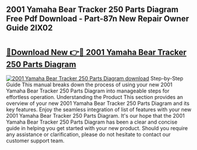 ## 2001 Yamaha Bear Tracker 250 Parts Diagram Free Pdf Download - Part-87n New Repair Owner Guide 2IX02

# <h2><a href="http://dfizucb.blite.top/?on=2001+Yamaha+Bear+Tracker+250+Parts+Diagram">🔗Download New 👉🔴 2001 Yamaha Bear Tracker 250 Parts Diagram</a></h2>

[![2001 Yamaha Bear Tracker 250 Parts Diagram download](https://i.imgur.com/lujVjoI.png)](http://dfizucb.blite.top/?on=2001+Yamaha+Bear+Tracker+250+Parts+Diagram)
Step-by-Step Guide This manual breaks down the process of using your new 2001 Yamaha Bear Tracker 250 Parts Diagram into manageable steps for effortless operation. Understanding the Product This section provides an overview of your new 2001 Yamaha Bear Tracker 250 Parts Diagram and its key features. Enjoy the seamless integration of list of features with your new 2001 Yamaha Bear Tracker 250 Parts Diagram. It's our hope that the 2001 Yamaha Bear Tracker 250 Parts Diagram has been a clear and concise guide in helping you get started with your new product. Should you require any assistance or clarification, please do not hesitate to contact our customer support team.
